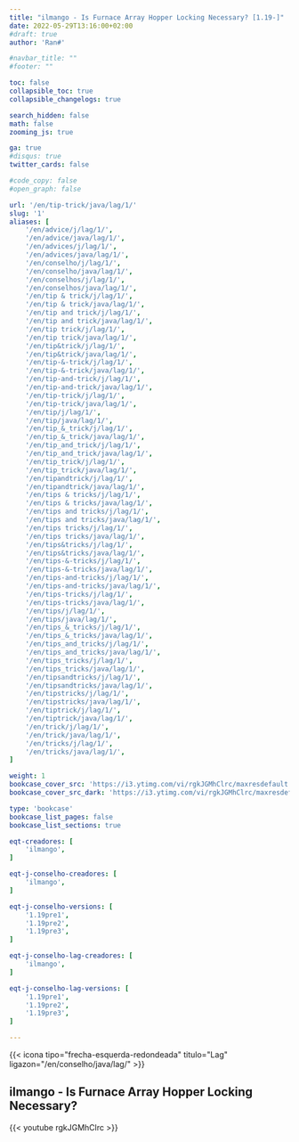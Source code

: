 ```yaml
---
title: "ilmango - Is Furnace Array Hopper Locking Necessary? [1.19-]"
date: 2022-05-29T13:16:00+02:00
#draft: true
author: 'Ran#'

#navbar_title: ""
#footer: ""

toc: false
collapsible_toc: true
collapsible_changelogs: true

search_hidden: false
math: false
zooming_js: true

ga: true
#disqus: true
twitter_cards: false

#code_copy: false
#open_graph: false

url: '/en/tip-trick/java/lag/1/'
slug: '1'
aliases: [
    '/en/advice/j/lag/1/',
    '/en/advice/java/lag/1/',
    '/en/advices/j/lag/1/',
    '/en/advices/java/lag/1/',
    '/en/conselho/j/lag/1/',
    '/en/conselho/java/lag/1/',
    '/en/conselhos/j/lag/1/',
    '/en/conselhos/java/lag/1/',
    '/en/tip & trick/j/lag/1/',
    '/en/tip & trick/java/lag/1/',
    '/en/tip and trick/j/lag/1/',
    '/en/tip and trick/java/lag/1/',
    '/en/tip trick/j/lag/1/',
    '/en/tip trick/java/lag/1/',
    '/en/tip&trick/j/lag/1/',
    '/en/tip&trick/java/lag/1/',
    '/en/tip-&-trick/j/lag/1/',
    '/en/tip-&-trick/java/lag/1/',
    '/en/tip-and-trick/j/lag/1/',
    '/en/tip-and-trick/java/lag/1/',
    '/en/tip-trick/j/lag/1/',
    '/en/tip-trick/java/lag/1/',
    '/en/tip/j/lag/1/',
    '/en/tip/java/lag/1/',
    '/en/tip_&_trick/j/lag/1/',
    '/en/tip_&_trick/java/lag/1/',
    '/en/tip_and_trick/j/lag/1/',
    '/en/tip_and_trick/java/lag/1/',
    '/en/tip_trick/j/lag/1/',
    '/en/tip_trick/java/lag/1/',
    '/en/tipandtrick/j/lag/1/',
    '/en/tipandtrick/java/lag/1/',
    '/en/tips & tricks/j/lag/1/',
    '/en/tips & tricks/java/lag/1/',
    '/en/tips and tricks/j/lag/1/',
    '/en/tips and tricks/java/lag/1/',
    '/en/tips tricks/j/lag/1/',
    '/en/tips tricks/java/lag/1/',
    '/en/tips&tricks/j/lag/1/',
    '/en/tips&tricks/java/lag/1/',
    '/en/tips-&-tricks/j/lag/1/',
    '/en/tips-&-tricks/java/lag/1/',
    '/en/tips-and-tricks/j/lag/1/',
    '/en/tips-and-tricks/java/lag/1/',
    '/en/tips-tricks/j/lag/1/',
    '/en/tips-tricks/java/lag/1/',
    '/en/tips/j/lag/1/',
    '/en/tips/java/lag/1/',
    '/en/tips_&_tricks/j/lag/1/',
    '/en/tips_&_tricks/java/lag/1/',
    '/en/tips_and_tricks/j/lag/1/',
    '/en/tips_and_tricks/java/lag/1/',
    '/en/tips_tricks/j/lag/1/',
    '/en/tips_tricks/java/lag/1/',
    '/en/tipsandtricks/j/lag/1/',
    '/en/tipsandtricks/java/lag/1/',
    '/en/tipstricks/j/lag/1/',
    '/en/tipstricks/java/lag/1/',
    '/en/tiptrick/j/lag/1/',
    '/en/tiptrick/java/lag/1/',
    '/en/trick/j/lag/1/',
    '/en/trick/java/lag/1/',
    '/en/tricks/j/lag/1/',
    '/en/tricks/java/lag/1/',
]

weight: 1
bookcase_cover_src: 'https://i3.ytimg.com/vi/rgkJGMhClrc/maxresdefault.jpg'
bookcase_cover_src_dark: 'https://i3.ytimg.com/vi/rgkJGMhClrc/maxresdefault.jpg'

type: 'bookcase'
bookcase_list_pages: false
bookcase_list_sections: true

eqt-creadores: [
    'ilmango',
]

eqt-j-conselho-creadores: [
    'ilmango',
]

eqt-j-conselho-versions: [
    '1.19pre1',
    '1.19pre2',
    '1.19pre3',
]

eqt-j-conselho-lag-creadores: [
    'ilmango',
]

eqt-j-conselho-lag-versions: [
    '1.19pre1',
    '1.19pre2',
    '1.19pre3',
]

---
```


{{< icona tipo="frecha-esquerda-redondeada" titulo="Lag" ligazon="/en/conselho/java/lag/" >}}

## ilmango - Is Furnace Array Hopper Locking Necessary?

{{< youtube rgkJGMhClrc >}}
